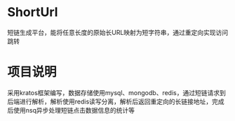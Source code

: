 # ShortUrl
短链生成平台，能将任意长度的原始长URL映射为短字符串，通过重定向实现访问跳转


# 项目说明

采用kratos框架编写，数据存储使用mysql、mongodb、redis，通过短链请求到后端进行解析，解析使用redis读写分离，解析后返回重定向的长链接地址，完成后使用nsq异步处理短链点击数据信息的统计等
